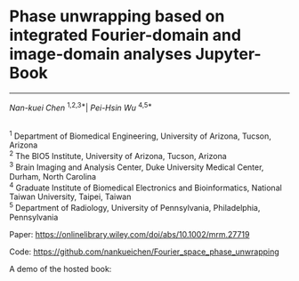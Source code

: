 # Phase unwrapping based on integrated Fourier-domain and image-domain analyses Jupyter-Book

***
*Nan-kuei Chen* <sup>1,2,3*</sup>| *Pei-Hsin Wu* <sup>4,5*</sup> <br> <br> 

<sup>1</sup> Department of Biomedical Engineering, University of Arizona, Tucson, Arizona
<br>
<sup>2</sup> The BIO5 Institute, University of Arizona, Tucson, Arizona
<br>
<sup>3</sup> Brain Imaging and Analysis Center, Duke University Medical Center, Durham, North Carolina
<br>
<sup>4</sup> Graduate Institute of Biomedical Electronics and Bioinformatics, National Taiwan University, Taipei, Taiwan
<br>
<sup>5</sup> Department of Radiology, University of Pennsylvania, Philadelphia, Pennsylvania


Paper: https://onlinelibrary.wiley.com/doi/abs/10.1002/mrm.27719


Code: https://github.com/nankueichen/Fourier_space_phase_unwrapping


A demo of the hosted book: 